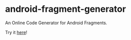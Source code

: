 android-fragment-generator
==========================

An Online Code Generator for Android Fragments.

Try it [here](http://www.andreamaglie.com/android-fragment-generator/index.html)!
